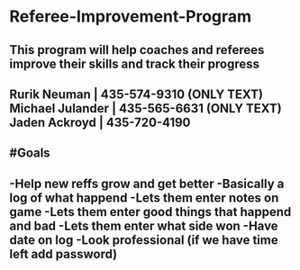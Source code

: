 # Referee-Improvement-Program
This program will help coaches and referees improve their skills and track their progress
-----------------------------------------------------------------------------------------
Rurik Neuman | 435-574-9310 (ONLY TEXT)
Michael Julander | 435-565-6631 (ONLY TEXT)
Jaden Ackroyd | 435-720-4190
-----------------------------------------------------------------------------------------
#Goals
--------------------------------------------------
-Help new reffs grow and get better
-Basically a log of what happend
-Lets them enter notes on game
-Lets them enter good things that happend and bad
-Lets them enter what side won
-Have date on log
-Look professional 
(if we have time left add password)
--------------------------------------------------
